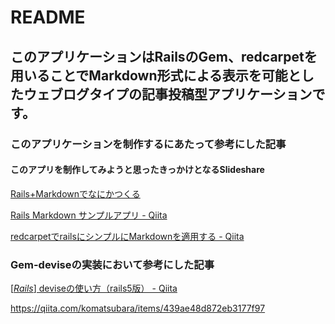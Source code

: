 # README

## このアプリケーションはRailsのGem、redcarpetを用いることでMarkdown形式による表示を可能としたウェブログタイプの記事投稿型アプリケーションです。

### このアプリケーションを制作するにあたって参考にした記事

#### このアプリを制作してみようと思ったきっかけとなるSlideshare

[Rails+Markdownでなにかつくる](https://www.slideshare.net/hiratatomoko/railsmarkdown-54326418)

[Rails Markdown サンプルアプリ - Qiita](https://qiita.com/usutani/items/3651c7146f44592b00e5)

[redcarpetでrailsにシンプルにMarkdownを適用する - Qiita](https://qiita.com/michiharujp/items/2916d71af273a8b0007f)

### Gem-deviseの実装において参考にした記事

[[*Rails*] deviseの使い方（rails5版） - Qiita](https://qiita.com/cigalecigales/items/f4274088f20832252374)

https://qiita.com/komatsubara/items/439ae48d872eb3177f97

<!-- This README would normally document whatever steps are necessary to get the
application up and running.

Things you may want to cover:

* Ruby version

* System dependencies

* Configuration

* Database creation

* Database initialization

* How to run the test suite

* Services (job queues, cache servers, search engines, etc.)

* Deployment instructions

* ... -->
